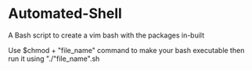 # Automated-Shell
A Bash script to create a vim bash with the packages in-built

Use $chmod + "file_name" command to make your bash executable 
then run it using "./"file_name".sh


